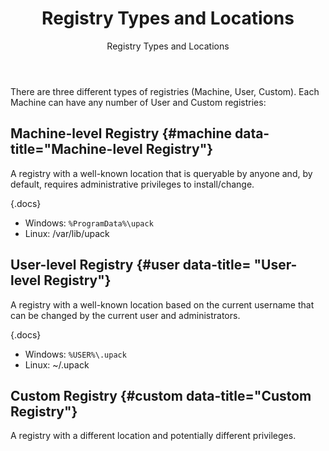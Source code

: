 ﻿---
title: Registry Types and Locations
subtitle: Registry Types and Locations
sequence: 30
keywords: proget, romp, universal-packages

---

There are three different types of registries (Machine, User, Custom). Each Machine can have any number of User and Custom registries:

## Machine-level Registry {#machine data-title="Machine-level Registry"}

A registry with a well-known location that is queryable by anyone and, by default, requires administrative privileges to install/change.

{.docs}
- Windows: `%ProgramData%\upack`
- Linux: /var/lib/upack

## User-level Registry {#user data-title= "User-level Registry"}

A registry with a well-known location based on the current username that can be changed by the current user and administrators.

{.docs}
- Windows: `%USER%\.upack`
- Linux: ~/.upack

## Custom Registry {#custom data-title="Custom Registry"}

A registry with a different location and potentially different privileges.
